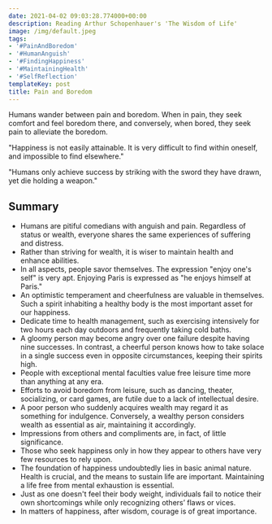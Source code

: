 ```yaml
---
date: 2021-04-02 09:03:28.774000+00:00
description: Reading Arthur Schopenhauer's 'The Wisdom of Life'
image: /img/default.jpeg
tags:
- '#PainAndBoredom'
- '#HumanAnguish'
- '#FindingHappiness'
- '#MaintainingHealth'
- '#SelfReflection'
templateKey: post
title: Pain and Boredom
---
```


Humans wander between pain and boredom. When in pain, they seek comfort and feel boredom there, and conversely, when bored, they seek pain to alleviate the boredom.

"Happiness is not easily attainable. It is very difficult to find within oneself, and impossible to find elsewhere."

"Humans only achieve success by striking with the sword they have drawn, yet die holding a weapon."

## Summary

* Humans are pitiful comedians with anguish and pain. Regardless of status or wealth, everyone shares the same experiences of suffering and distress.
* Rather than striving for wealth, it is wiser to maintain health and enhance abilities.
* In all aspects, people savor themselves. The expression "enjoy one's self" is very apt. Enjoying Paris is expressed as "he enjoys himself at Paris."
* An optimistic temperament and cheerfulness are valuable in themselves. Such a spirit inhabiting a healthy body is the most important asset for our happiness.
* Dedicate time to health management, such as exercising intensively for two hours each day outdoors and frequently taking cold baths.
* A gloomy person may become angry over one failure despite having nine successes. In contrast, a cheerful person knows how to take solace in a single success even in opposite circumstances, keeping their spirits high.
* People with exceptional mental faculties value free leisure time more than anything at any era.
* Efforts to avoid boredom from leisure, such as dancing, theater, socializing, or card games, are futile due to a lack of intellectual desire.
* A poor person who suddenly acquires wealth may regard it as something for indulgence. Conversely, a wealthy person considers wealth as essential as air, maintaining it accordingly.
* Impressions from others and compliments are, in fact, of little significance.
* Those who seek happiness only in how they appear to others have very few resources to rely upon.
* The foundation of happiness undoubtedly lies in basic animal nature. Health is crucial, and the means to sustain life are important. Maintaining a life free from mental exhaustion is essential.
* Just as one doesn't feel their body weight, individuals fail to notice their own shortcomings while only recognizing others’ flaws or vices.
* In matters of happiness, after wisdom, courage is of great importance.